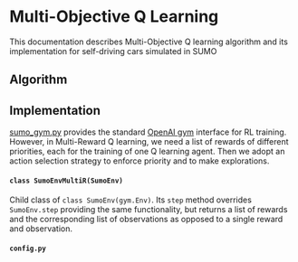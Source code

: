 # Multi-Objective Q Learning

This documentation describes Multi-Objective Q learning algorithm and its implementation for self-driving cars simulated in SUMO

## Algorithm

## Implementation
[sumo_gym.py](sumo_gym.md) provides the standard [OpenAI gym](https://github.com/openai/gym) interface for RL training. However, in Multi-Reward Q learning, we need a list of rewards of different priorities, each for the training of one Q learning agent. Then we adopt an action selection strategy to enforce priority and to make explorations.

#### `class SumoEnvMultiR(SumoEnv)`
Child class of `class SumoEnv(gym.Env)`. Its `step` method overrides `SumoEnv.step` providing the same functionality, but returns a list of rewards and the corresponding list of observations as opposed to a single reward and observation.

#### `config.py`
